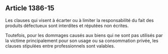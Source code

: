 Article 1386-15
----
Les clauses qui visent à écarter ou à limiter la responsabilité du fait des
produits défectueux sont interdites et réputées non écrites.

Toutefois, pour les dommages causés aux biens qui ne sont pas utilisés par la
victime principalement pour son usage ou sa consommation privée, les clauses
stipulées entre professionnels sont valables.

